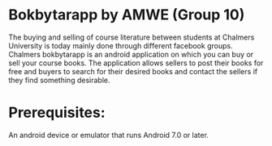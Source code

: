 # Bokbytarapp by AMWE (Group 10)
The buying and selling of course literature between students at Chalmers University is today mainly done through different facebook groups. Chalmers bokbytarapp  is an android application on which you can buy or sell your course books. The application allows sellers to post their books for free and buyers to search for their desired books and contact the sellers if they find something desirable.

# Prerequisites:

An android device or emulator that runs Android 7.0 or later.
